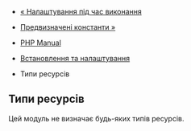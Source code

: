 - [« Налаштування під час виконання](rpminfo.configuration.md)
- [Предвизначені константи »](rpminfo.constants.md)

- [PHP Manual](index.md)
- [Встановлення та налаштування](rpminfo.setup.md)
- Типи ресурсів

## Типи ресурсів

Цей модуль не визначає будь-яких типів ресурсів.
